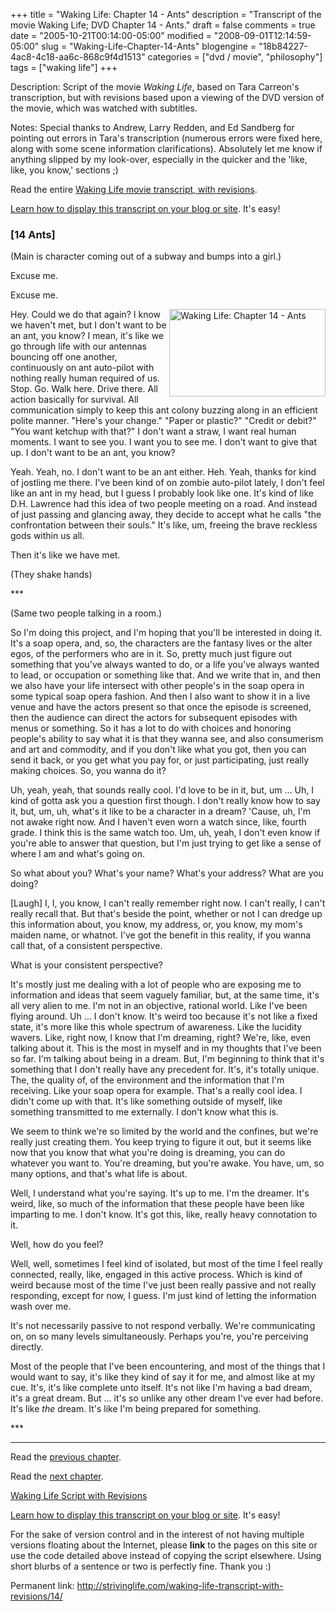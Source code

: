 +++
title = "Waking Life: Chapter 14 - Ants"
description = "Transcript of the movie Waking Life; DVD Chapter 14 - Ants."
draft = false
comments = true
date = "2005-10-21T00:14:00-05:00"
modified = "2008-09-01T12:14:59-05:00"
slug = "Waking-Life-Chapter-14-Ants"
blogengine = "18b84227-4ac8-4c18-aa6c-868c9f4d1513"
categories = ["dvd / movie", "philosophy"]
tags = ["waking life"]
+++

<div class="WPArticleInfo">
<p>
Description: Script of the movie <em>Waking Life</em>, based on Tara Carreon&#39;s transcription, but with revisions based upon a viewing of the DVD version of the movie, which was watched with subtitles. 
</p>
<p>
Notes: Special thanks to Andrew, Larry Redden, and Ed Sandberg for pointing out errors in Tara&#39;s transcription (numerous errors were fixed here, along with some scene information clarifications). Absolutely let me know if anything slipped by my look-over, especially in the quicker and the &#39;like, like, you know,&#39; sections ;) 
</p>
<p>
Read the entire <a href="/waking-life-transcript-with-revisions/">Waking Life movie transcript, with revisions</a>. 
</p>
<p>
<a href="/words/post/Display-parts-of-the-Waking-Life-Transcript-on-your-site.aspx">Learn how to display this transcript on your blog or site</a>. It&#39;s easy!
</p>
</div>
<h3 class="waking_life_chapter">[<a id="fourteen" name="fourteen" title="fourteen"></a>14 Ants] </h3>
<p>
(Main is character coming out of a subway and bumps into a girl.) 
</p>
<p>
Excuse me. 
</p>
<p>
Excuse me. 
</p>
<p>
<a href="/files/images/WakingLife/WakingLife_14_1.jpg" onclick="window.open(this.href);return false;"><img src="http://strivinglife.com/files/images/WakingLife/WakingLife_14_1_t.jpg" alt="Waking Life: Chapter 14 - Ants" width="250" height="140" align="right" /></a>Hey. Could we do that again? I know we haven&#39;t met, but I don&#39;t want to be an ant, you know? I mean, it&#39;s like we go through life with our antennas bouncing off one another, continuously on ant auto-pilot with nothing really human required of us. Stop. Go. Walk here. Drive there. All action basically for survival. All communication simply to keep this ant colony buzzing along in an efficient polite manner. &quot;Here&#39;s your change.&quot; &quot;Paper or plastic?&quot; &quot;Credit or debit?&quot; &quot;You want ketchup with that?&quot; I don&#39;t want a straw, I want real human moments. I want to see you. I want you to see me. I don&#39;t want to give that up. I don&#39;t want to be an ant, you know? 
</p>
<p>
Yeah. Yeah, no. I don&#39;t want to be an ant either. Heh. Yeah, thanks for kind of jostling me there. I&#39;ve been kind of on zombie auto-pilot lately, I don&#39;t feel like an ant in my head, but I guess I probably look like one. It&#39;s kind of like D.H. Lawrence had this idea of two people meeting on a road. And instead of just passing and glancing away, they decide to accept what he calls &quot;the confrontation between their souls.&quot; It&#39;s like, um, freeing the brave reckless gods within us all. 
</p>
<p>
Then it&#39;s like we have met. 
</p>
<p>
(They shake hands) 
</p>
<p>
*** 
</p>
<p>
(Same two people talking in a room.) 
</p>
<p>
So I&#39;m doing this project, and I&#39;m hoping that you&#39;ll be interested in doing it. It&#39;s a soap opera, and, so, the characters are the fantasy lives or the alter egos, of the performers who are in it. So, pretty much just figure out something that you&#39;ve always wanted to do, or a life you&#39;ve always wanted to lead, or occupation or something like that. And we write that in, and then we also have your life intersect with other people&#39;s in the soap opera in some typical soap opera fashion. And then I also want to show it in a live venue and have the actors present so that once the episode is screened, then the audience can direct the actors for subsequent episodes with menus or something. So it has a lot to do with choices and honoring people&#39;s ability to say what it is that they wanna see, and also consumerism and art and commodity, and if you don&#39;t like what you got, then you can send it back, or you get what you pay for, or just participating, just really making choices. So, you wanna do it? 
</p>
<p>
Uh, yeah, yeah, that sounds really cool. I&#39;d love to be in it, but, um ... Uh, I kind of gotta ask you a question first though. I don&#39;t really know how to say it, but, um, uh, what&#39;s it like to be a character in a dream? &#39;Cause, uh, I&#39;m not awake right now. And I haven&#39;t even worn a watch since, like, fourth grade. I think this is the same watch too. Um, uh, yeah, I don&#39;t even know if you&#39;re able to answer that question, but I&#39;m just trying to get like a sense of where I am and what&#39;s going on. 
</p>
<p>
So what about you? What&#39;s your name? What&#39;s your address? What are you doing? 
</p>
<p>
[Laugh] I, I, you know, I can&#39;t really remember right now. I can&#39;t really, I can&#39;t really recall that. But that&#39;s beside the point, whether or not I can dredge up this information about, you know, my address, or, you know, my mom&#39;s maiden name, or whatnot. I&#39;ve got the benefit in this reality, if you wanna call that, of a consistent perspective. 
</p>
<p>
What is your consistent perspective? 
</p>
<!--adsense-->
<p>
It&#39;s mostly just me dealing with a lot of people who are exposing me to information and ideas that seem vaguely familiar, but, at the same time, it&#39;s all very alien to me. I&#39;m not in an objective, rational world. Like I&#39;ve been flying around. Uh ... I don&#39;t know. It&#39;s weird too because it&#39;s not like a fixed state, it&#39;s more like this whole spectrum of awareness. Like the lucidity wavers. Like, right now, I know that I&#39;m dreaming, right? We&#39;re, like, even talking about it. This is the most in myself and in my thoughts that I&#39;ve been so far. I&#39;m talking about being in a dream. But, I&#39;m beginning to think that it&#39;s something that I don&#39;t really have any precedent for. It&#39;s, it&#39;s totally unique. The, the quality of, of the environment and the information that I&#39;m receiving. Like your soap opera for example. That&#39;s a really cool idea. I didn&#39;t come up with that. It&#39;s like something outside of myself, like something transmitted to me externally. I don&#39;t know what this is. 
</p>
<p>
We seem to think we&#39;re so limited by the world and the confines, but we&#39;re really just creating them. You keep trying to figure it out, but it seems like now that you know that what you&#39;re doing is dreaming, you can do whatever you want to. You&#39;re dreaming, but you&#39;re awake. You have, um, so many options, and that&#39;s what life is about. 
</p>
<p>
Well, I understand what you&#39;re saying. It&#39;s up to me. I&#39;m the dreamer. It&#39;s weird, like, so much of the information that these people have been like imparting to me. I don&#39;t know. It&#39;s got this, like, really heavy connotation to it. 
</p>
<p>
Well, how do you feel? 
</p>
<p>
Well, well, sometimes I feel kind of isolated, but most of the time I feel really connected, really, like, engaged in this active process. Which is kind of weird because most of the time I&#39;ve just been really passive and not really responding, except for now, I guess. I&#39;m just kind of letting the information wash over me. 
</p>
<p>
It&#39;s not necessarily passive to not respond verbally. We&#39;re communicating on, on so many levels simultaneously. Perhaps you&#39;re, you&#39;re perceiving directly. 
</p>
<p>
Most of the people that I&#39;ve been encountering, and most of the things that I would want to say, it&#39;s like they kind of say it for me, and almost like at my cue. It&#39;s, it&#39;s like complete unto itself. It&#39;s not like I&#39;m having a bad dream, it&#39;s a great dream. But ... it&#39;s so unlike any other dream I&#39;ve ever had before. It&#39;s like <em>the</em> dream. It&#39;s like I&#39;m being prepared for something. 
</p>
<p>
*** 
</p>
<hr />
<p>
Read the <a href="/waking-life-transcript-with-revisions/13/">previous chapter</a>. 
</p>
<p>
Read the <a href="/waking-life-transcript-with-revisions/15/">next chapter</a>. 
</p>
<p>
<a href="/waking-life-transcript-with-revisions/">Waking Life Script with Revisions</a> 
</p>
<div class="tip">
<p>
<a href="/words/post/Display-parts-of-the-Waking-Life-Transcript-on-your-site.aspx">Learn how to display this transcript on your blog or site</a>. It&#39;s easy!
</p>
<p>
For the sake of version control and in the interest of not having multiple versions floating about the Internet, please <strong>link</strong> to the pages on this site or use the code detailed above instead of copying the script elsewhere. Using short blurbs of a sentence or two is perfectly fine. Thank you :) 
</p>
<p>
Permanent link: <a href="/waking-life-transcript-with-revisions/14/">http://strivinglife.com/waking-life-transcript-with-revisions/14/</a> 
</p>
</div>


